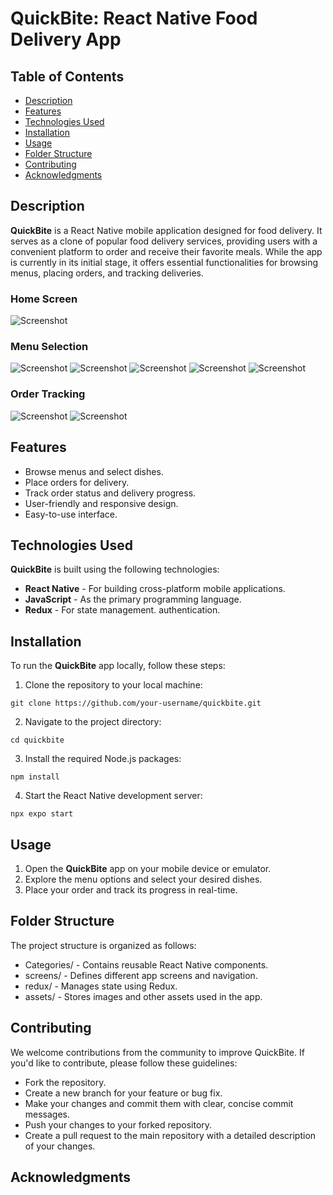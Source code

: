 # QuickBite: React Native Food Delivery App

## Table of Contents

- [Description](#description)
- [Features](#features)
- [Technologies Used](#technologies-used)
- [Installation](#installation)
- [Usage](#usage)
- [Folder Structure](#folder-structure)
- [Contributing](#contributing)
- [Acknowledgments](#acknowledgments)

## Description

**QuickBite** is a React Native mobile application designed for food delivery. It serves as a clone of popular food delivery services, providing users with a convenient platform to order and receive their favorite meals. While the app is currently in its initial stage, it offers essential functionalities for browsing menus, placing orders, and tracking deliveries.

### Home Screen
![Screenshot](./assets/screenshots/home.jpg)

### Menu Selection
![Screenshot](./assets/screenshots/basket.jpg) 
![Screenshot](./assets/screenshots/items-detail-1.jpg)
![Screenshot](./assets/screenshots/items-detail-2.jpg)
![Screenshot](./assets/screenshots/items-detail-3.jpg)
![Screenshot](./assets/screenshots/items-detail-4.jpg)

### Order Tracking
![Screenshot](./assets/screenshots/waiting.jpg)
![Screenshot](./assets/screenshots/order-page.jpg)

## Features

- Browse menus and select dishes.
- Place orders for delivery.
- Track order status and delivery progress.
- User-friendly and responsive design.
- Easy-to-use interface.

## Technologies Used

**QuickBite** is built using the following technologies:

- **React Native** - For building cross-platform mobile applications.
- **JavaScript** - As the primary programming language.
- **Redux** - For state management.
authentication.

## Installation

To run the **QuickBite** app locally, follow these steps:

1. Clone the repository to your local machine:

```shell
git clone https://github.com/your-username/quickbite.git
```

2. Navigate to the project directory:

```
cd quickbite
```

3. Install the required Node.js packages:

```
npm install
```

4. Start the React Native development server:

```
npx expo start
```

## Usage

1. Open the **QuickBite** app on your mobile device or emulator.
2. Explore the menu options and select your desired dishes.
3. Place your order and track its progress in real-time.

## Folder Structure
The project structure is organized as follows:

- Categories/ - Contains reusable React Native components.
- screens/ - Defines different app screens and navigation.
- redux/ - Manages state using Redux.
- assets/ - Stores images and other assets used in the app.


## Contributing
We welcome contributions from the community to improve QuickBite. If you'd like to contribute, please follow these guidelines:


- Fork the repository.
- Create a new branch for your feature or bug fix.
- Make your changes and commit them with clear, concise commit messages.
- Push your changes to your forked repository.
- Create a pull request to the main repository with a detailed description of your changes.

## Acknowledgments

